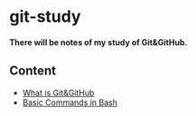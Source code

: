 # git-study
#### There will be notes of my study of Git&GitHub. 

## Content

- [What is Git&GitHub](https://github.com/emreharman/git-study/blob/main/1.What%20is%20Git%26GitHub.md)
- [Basic Commands in Bash](https://github.com/emreharman/git-study/blob/main/2.%20Basic%20Commands%20in%20Bash.md)

